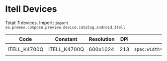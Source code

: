 # Itell Devices

Total: **1** devices. Import: `import se.premex.compose.preview.device.catalog.android.Itell`

| Code | Constant | Resolution | DPI | Compose Spec | Preview Usage |
|------|----------|------------|-----|-------------|---------------|
| ITELL_K4700Q | ITELL_K4700Q | 600x1024 | 213 | `spec:width=600px,height=1024px,dpi=213` | `@Preview(device = Itell.ITELL_K4700Q)` |

<!-- Generated automatically. Do not edit manually. -->
